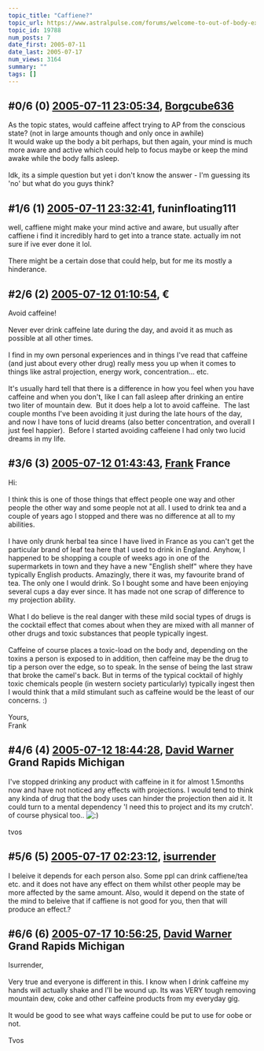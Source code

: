 ```yaml
---
topic_title: "Caffiene?"
topic_url: https://www.astralpulse.com/forums/welcome-to-out-of-body-experiences!/caffiene
topic_id: 19788
num_posts: 7
date_first: 2005-07-11
date_last: 2005-07-17
num_views: 3164
summary: ""
tags: []
---
```


## \#0/6 (0) [2005-07-11 23:05:34](https://www.astralpulse.com/forums/index.php?msg=169861), [Borgcube636](https://www.astralpulse.com/forums/profile/?u=9403)  ##
<section>
As the topic states, would caffeine affect trying to AP from the conscious state? (not in large amounts though and only once in awhile)
<br>
It would wake up the body a bit perhaps, but then again, your mind is much more aware and active which could help to focus maybe or keep the mind awake while the body falls asleep.
<br>
<br>
Idk, its a simple question but yet i don't know the answer - I'm guessing its 'no' but what do you guys think?
</section>

## \#1/6 (1) [2005-07-11 23:32:41](https://www.astralpulse.com/forums/index.php?msg=169864), funinfloating111  ##
<section>
well, caffiene might make your mind active and aware, but usually after caffiene i find it incredibly hard to get into a trance state. actually im not sure if ive ever done it lol.
<br>
<br>
There might be a certain dose that could help, but for me its mostly a hinderance.
</section>

## \#2/6 (2) [2005-07-12 01:10:54](https://www.astralpulse.com/forums/index.php?msg=169876), €  ##
<section>
Avoid caffeine!
<br>
<br>
Never ever drink caffeine late during the day, and avoid it as much as possible at all other times.
<br>
<br>
I find in my own personal experiences and in things I've read that caffeine (and just about every other drug) really mess you up when it comes to things like astral projection, energy work, concentration... etc.
<br>
<br>
It's usually hard tell that there is a difference in how you feel when you have caffeine and when you don't, like I can fall asleep after drinking an entire two liter of mountain dew.  But it does help a lot to avoid caffeine.  The last couple months I've been avoiding it just during the late hours of the day, and now I have tons of lucid dreams (also better concentration, and overall I just feel happier).  Before I started avoiding caffeiene I had only two lucid dreams in my life.
</section>

## \#3/6 (3) [2005-07-12 01:43:43](https://www.astralpulse.com/forums/index.php?msg=169880), [Frank](https://www.astralpulse.com/forums/profile/?u=359) France ##
<section>
Hi:
<br>
<br>
I think this is one of those things that effect people one way and other people the other way and some people not at all. I used to drink tea and a couple of years ago I stopped and there was no difference at all to my abilities.
<br>
<br>
I have only drunk herbal tea since I have lived in France as you can't get the particular brand of leaf tea here that I used to drink in England. Anyhow, I happened to be shopping a couple of weeks ago in one of the supermarkets in town and they have a new "English shelf" where they have typically English products. Amazingly, there it was, my favourite brand of tea. The only one I would drink. So I bought some and have been enjoying several cups a day ever since. It has made not one scrap of difference to my projection ability.
<br>
<br>
What I do believe is the real danger with these mild social types of drugs is the cocktail effect that comes about when they are mixed with all manner of other drugs and toxic substances that people typically ingest.
<br>
<br>
Caffeine of course places a toxic-load on the body and, depending on the toxins a person is exposed to in addition, then caffeine may be the drug to tip a person over the edge, so to speak. In the sense of being the last straw that broke the camel's back. But in terms of the typical cocktail of highly toxic chemicals people (in western society particularly) typically ingest then I would think that a mild stimulant such as caffeine would be the least of our concerns. :)
<br>
<br>
Yours,
<br>
Frank
</section>

## \#4/6 (4) [2005-07-12 18:44:28](https://www.astralpulse.com/forums/index.php?msg=169965), [David Warner](https://www.astralpulse.com/forums/profile/?u=9331) Grand Rapids Michigan ##
<section>
I've stopped drinking any product with caffeine in it for almost 1.5months now and have not noticed any effects with projections. I would tend to think any kinda of drug that the body uses can hinder the projection then aid it. It could turn to a mental dependency 'I need this to project and its my crutch'. of course physical too..
<img alt=":)" class="smiley" src="https://www.astralpulse.com/forums/Smileys/fugue/smiley.png" title="Smiley"/>
<br>
<br>
tvos
</section>

## \#5/6 (5) [2005-07-17 02:23:12](https://www.astralpulse.com/forums/index.php?msg=170524), [isurrender](https://www.astralpulse.com/forums/profile/?u=9066)  ##
<section>
I beleive it depends for each person also. Some ppl can drink caffiene/tea etc. and it does not have any effect on them whilst other people may be more affected by the same amount. Also, would it depend on the state of the mind to beleive that if caffiene is not good for you, then that will produce an effect.?
</section>

## \#6/6 (6) [2005-07-17 10:56:25](https://www.astralpulse.com/forums/index.php?msg=170545), [David Warner](https://www.astralpulse.com/forums/profile/?u=9331) Grand Rapids Michigan ##
<section>
Isurrender,
<br>
<br>
Very true and everyone is different in this. I know when I drink caffeine my hands will actually shake and I'll be wound up. Its was VERY tough removing mountain dew, coke and other caffeine products from my everyday gig.
<br>
<br>
It would be good to see what ways caffeine could be put to use for oobe or not.
<br>
<br>
Tvos
</section>